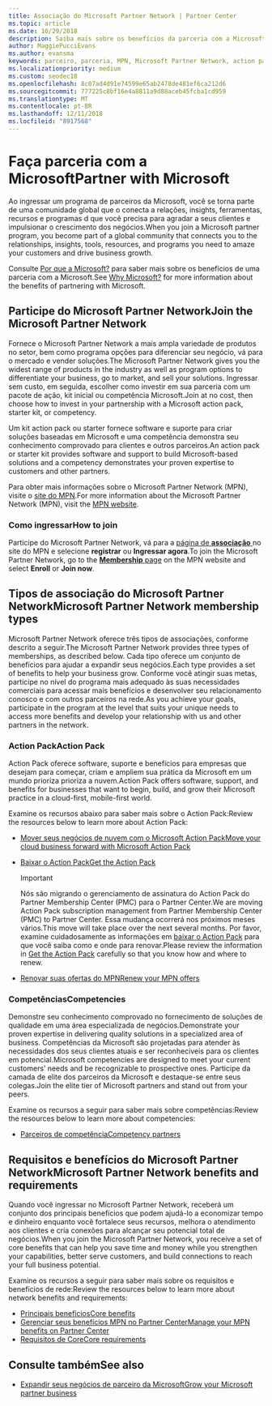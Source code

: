 ```yaml
---
title: Associação do Microsoft Partner Network | Partner Center
ms.topic: article
ms.date: 10/29/2018
description: Saiba mais sobre os benefícios da parceria com a Microsoft. Fornece o Microsoft Partner Network a mais ampla variedade de produtos no setor, bem como programa opções para diferenciar seu negócio, vá para o mercado e vender soluções.
author: MaggiePucciEvans
ms.author: evansma
keywords: parceiro, parceria, MPN, Microsoft Partner Network, action pack, MAPS, assinatura do action pack, benefícios, benefícios do MPN, associação, silver, gold, competências
ms.localizationpriority: medium
ms.custom: seodec18
ms.openlocfilehash: 8c07ad4d91e74599e65ab2478de481ef6ca212d6
ms.sourcegitcommit: 777225c8bf16e4a8811a9d88aceb45fcba1cd959
ms.translationtype: MT
ms.contentlocale: pt-BR
ms.lasthandoff: 12/11/2018
ms.locfileid: "8917568"
---
```

# <a name="partner-with-microsoft"></a><span data-ttu-id="1634b-105">Faça parceria com a Microsoft</span><span class="sxs-lookup"><span data-stu-id="1634b-105">Partner with Microsoft</span></span>

<span data-ttu-id="1634b-106">Ao ingressar um programa de parceiros da Microsoft, você se torna parte de uma comunidade global que o conecta a relações, insights, ferramentas, recursos e programas d que você precisa para agradar a seus clientes e impulsionar o crescimento dos negócios.</span><span class="sxs-lookup"><span data-stu-id="1634b-106">When you join a Microsoft partner program, you become part of a global community that connects you to the relationships, insights, tools, resources, and programs you need to amaze your customers and drive business growth.</span></span>

<span data-ttu-id="1634b-107">Consulte [Por que a Microsoft?](https://partner.microsoft.com/business-opportunities/why-microsoft) para saber mais sobre os benefícios de uma parceria com a Microsoft.</span><span class="sxs-lookup"><span data-stu-id="1634b-107">See [Why Microsoft?](https://partner.microsoft.com/business-opportunities/why-microsoft) for more information about the benefits of partnering with Microsoft.</span></span> 

## <a name="join-the-microsoft-partner-network"></a><span data-ttu-id="1634b-108">Participe do Microsoft Partner Network</span><span class="sxs-lookup"><span data-stu-id="1634b-108">Join the Microsoft Partner Network</span></span>

<!-- 12/5/18 The content below was copied and pasted directly from the Membership page of the MPN site (https://partner.microsoft.com/en-us/membership)-->

<span data-ttu-id="1634b-109">Fornece o Microsoft Partner Network a mais ampla variedade de produtos no setor, bem como programa opções para diferenciar seu negócio, vá para o mercado e vender soluções.</span><span class="sxs-lookup"><span data-stu-id="1634b-109">The Microsoft Partner Network gives you the widest range of products in the industry as well as program options to differentiate your business, go to market, and sell your solutions.</span></span> <span data-ttu-id="1634b-110">Ingressar sem custo, em seguida, escolher como investir em sua parceria com um pacote de ação, kit inicial ou competência Microsoft.</span><span class="sxs-lookup"><span data-stu-id="1634b-110">Join at no cost, then choose how to invest in your partnership with a Microsoft action pack, starter kit, or competency.</span></span>

<span data-ttu-id="1634b-111">Um kit action pack ou starter fornece software e suporte para criar soluções baseadas em Microsoft e uma competência demonstra seu conhecimento comprovado para clientes e outros parceiros.</span><span class="sxs-lookup"><span data-stu-id="1634b-111">An action pack or starter kit provides software and support to build Microsoft-based solutions and a competency demonstrates your proven expertise to customers and other partners.</span></span>

<span data-ttu-id="1634b-112">Para obter mais informações sobre o Microsoft Partner Network (MPN), visite o [site do MPN](https://partner.microsoft.com/commercial).</span><span class="sxs-lookup"><span data-stu-id="1634b-112">For more information about the Microsoft Partner Network (MPN), visit the [MPN website](https://partner.microsoft.com/commercial).</span></span>

### <a name="how-to-join"></a><span data-ttu-id="1634b-113">Como ingressar</span><span class="sxs-lookup"><span data-stu-id="1634b-113">How to join</span></span>

<span data-ttu-id="1634b-114">Participe do Microsoft Partner Network, vá para a [página de **associação** ](https://partner.microsoft.com/membership) no site do MPN e selecione **registrar** ou **Ingressar agora**.</span><span class="sxs-lookup"><span data-stu-id="1634b-114">To join the Microsoft Partner Network, go to the [**Membership** page](https://partner.microsoft.com/membership) on the MPN website and select **Enroll** or **Join now**.</span></span>

## <a name="microsoft-partner-network-membership-types"></a><span data-ttu-id="1634b-115">Tipos de associação do Microsoft Partner Network</span><span class="sxs-lookup"><span data-stu-id="1634b-115">Microsoft Partner Network membership types</span></span>

<!-- 12/5/18 The content below was copied and pasted directly from the Membership pages of the MPN site (https://partner.microsoft.com/en-us/membership)-->

<span data-ttu-id="1634b-116">Microsoft Partner Network oferece três tipos de associações, conforme descrito a seguir.</span><span class="sxs-lookup"><span data-stu-id="1634b-116">The Microsoft Partner Network provides three types of memberships, as described below.</span></span> <span data-ttu-id="1634b-117">Cada tipo oferece um conjunto de benefícios para ajudar a expandir seus negócios.</span><span class="sxs-lookup"><span data-stu-id="1634b-117">Each type provides a set of benefits to help your business grow.</span></span> <span data-ttu-id="1634b-118">Conforme você atingir suas metas, participe no nível do programa mais adequado às suas necessidades comerciais para acessar mais benefícios e desenvolver seu relacionamento conosco e com outros parceiros na rede.</span><span class="sxs-lookup"><span data-stu-id="1634b-118">As you achieve your goals, participate in the program at the level that suits your unique needs to access more benefits and develop your relationship with us and other partners in the network.</span></span>

### <a name="action-pack"></a><span data-ttu-id="1634b-119">Action Pack</span><span class="sxs-lookup"><span data-stu-id="1634b-119">Action Pack</span></span>

<span data-ttu-id="1634b-120">Action Pack oferece software, suporte e benefícios para empresas que desejam para começar, criam e ampliem sua prática da Microsoft em um mundo prioriza prioriza a nuvem.</span><span class="sxs-lookup"><span data-stu-id="1634b-120">Action Pack offers software, support, and benefits for businesses that want to begin, build, and grow their Microsoft practice in a cloud-first, mobile-first world.</span></span> 

<span data-ttu-id="1634b-121">Examine os recursos abaixo para saber mais sobre o Action Pack:</span><span class="sxs-lookup"><span data-stu-id="1634b-121">Review the resources below to learn more about Action Pack:</span></span>

- [<span data-ttu-id="1634b-122">Mover seus negócios de nuvem com o Microsoft Action Pack</span><span class="sxs-lookup"><span data-stu-id="1634b-122">Move your cloud business forward with Microsoft Action Pack</span></span>](https://partner.microsoft.com/membership/action-pack)
- [<span data-ttu-id="1634b-123">Baixar o Action Pack</span><span class="sxs-lookup"><span data-stu-id="1634b-123">Get the Action Pack</span></span>](mpn-get-action-pack.md)
  
    >[!IMPORTANT]
    ><span data-ttu-id="1634b-124">Nós são migrando o gerenciamento de assinatura do Action Pack do Partner Membership Center (PMC) para o Partner Center.</span><span class="sxs-lookup"><span data-stu-id="1634b-124">We are moving Action Pack subscription management from Partner Membership Center (PMC) to Partner Center.</span></span> <span data-ttu-id="1634b-125">Essa mudança ocorrerá nos próximos meses vários.</span><span class="sxs-lookup"><span data-stu-id="1634b-125">This move will take place over the next several months.</span></span> <span data-ttu-id="1634b-126">Por favor, examine cuidadosamente as informações em [baixar o Action Pack](mpn-get-action-pack.md) para que você saiba como e onde para renovar.</span><span class="sxs-lookup"><span data-stu-id="1634b-126">Please review the information in [Get the Action Pack](mpn-get-action-pack.md) carefully so that you know how and where to renew.</span></span>  

- [<span data-ttu-id="1634b-127">Renovar suas ofertas do MPN</span><span class="sxs-lookup"><span data-stu-id="1634b-127">Renew your MPN offers</span></span>](renew-mpn-offers.md)

### <a name="competencies"></a><span data-ttu-id="1634b-128">Competências</span><span class="sxs-lookup"><span data-stu-id="1634b-128">Competencies</span></span>

<span data-ttu-id="1634b-129">Demonstre seu conhecimento comprovado no fornecimento de soluções de qualidade em uma área especializada de negócios.</span><span class="sxs-lookup"><span data-stu-id="1634b-129">Demonstrate your proven expertise in delivering quality solutions in a specialized area of business.</span></span> <span data-ttu-id="1634b-130">Competências da Microsoft são projetadas para atender às necessidades dos seus clientes atuais e ser reconhecíveis para os clientes em potencial.</span><span class="sxs-lookup"><span data-stu-id="1634b-130">Microsoft competencies are designed to meet your current customers’ needs and be recognizable to prospective ones.</span></span> <span data-ttu-id="1634b-131">Participe da camada de elite dos parceiros da Microsoft e destaque-se entre seus colegas.</span><span class="sxs-lookup"><span data-stu-id="1634b-131">Join the elite tier of Microsoft partners and stand out from your peers.</span></span>

<span data-ttu-id="1634b-132">Examine os recursos a seguir para saber mais sobre competências:</span><span class="sxs-lookup"><span data-stu-id="1634b-132">Review the resources below to learn more about competencies:</span></span>

- [<span data-ttu-id="1634b-133">Parceiros de competência</span><span class="sxs-lookup"><span data-stu-id="1634b-133">Competency partners</span></span>](https://partner.microsoft.com/membership/competencies)

## <a name="microsoft-partner-network-benefits-and-requirements"></a><span data-ttu-id="1634b-134">Requisitos e benefícios do Microsoft Partner Network</span><span class="sxs-lookup"><span data-stu-id="1634b-134">Microsoft Partner Network benefits and requirements</span></span>

<span data-ttu-id="1634b-135">Quando você ingressar no Microsoft Partner Network, receberá um conjunto dos principais benefícios que podem ajudá-lo a economizar tempo e dinheiro enquanto você fortalece seus recursos, melhora o atendimento aos clientes e cria conexões para alcançar seu potencial total de negócios.</span><span class="sxs-lookup"><span data-stu-id="1634b-135">When you join the Microsoft Partner Network, you receive a set of core benefits that can help you save time and money while you strengthen your capabilities, better serve customers, and build connections to reach your full business potential.</span></span>

<span data-ttu-id="1634b-136">Examine os recursos a seguir para saber mais sobre os requisitos e benefícios de rede:</span><span class="sxs-lookup"><span data-stu-id="1634b-136">Review the resources below to learn more about network benefits and requirements:</span></span>

- [<span data-ttu-id="1634b-137">Principais benefícios</span><span class="sxs-lookup"><span data-stu-id="1634b-137">Core benefits</span></span>](https://partner.microsoft.com/en-us/membership/core-benefits#simple-tab-content-1)
- [<span data-ttu-id="1634b-138">Gerenciar seus benefícios MPN no Partner Center</span><span class="sxs-lookup"><span data-stu-id="1634b-138">Manage your MPN benefits on Partner Center</span></span>](manage-your-partner-network-benefits.md)
- [<span data-ttu-id="1634b-139">Requisitos de Core</span><span class="sxs-lookup"><span data-stu-id="1634b-139">Core requirements</span></span>](https://partner.microsoft.com/en-us/membership/core-benefits#simple-tab-content-2)

## <a name="see-also"></a><span data-ttu-id="1634b-140">Consulte também</span><span class="sxs-lookup"><span data-stu-id="1634b-140">See also</span></span>
- [<span data-ttu-id="1634b-141">Expandir seus negócios de parceiro da Microsoft</span><span class="sxs-lookup"><span data-stu-id="1634b-141">Grow your Microsoft partner business</span></span>](grow-your-business.md)
